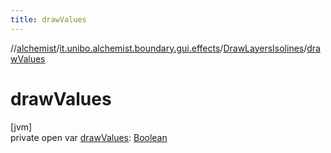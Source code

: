 ```yaml
---
title: drawValues
---
```

//[alchemist](../../../index.html)/[it.unibo.alchemist.boundary.gui.effects](../index.html)/[DrawLayersIsolines](index.html)/[drawValues](draw-values.html)



# drawValues



[jvm]\
private open var [drawValues](draw-values.html): [Boolean](https://kotlinlang.org/api/latest/jvm/stdlib/kotlin/-boolean/index.html)




